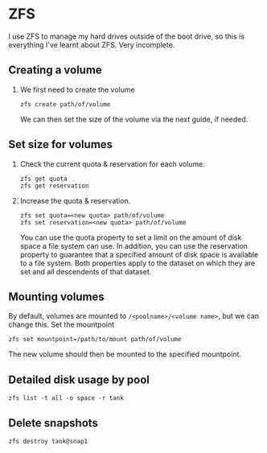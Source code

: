 # ZFS
I use ZFS to manage my hard drives outside of the boot drive, so this is everything I've learnt about ZFS. Very incomplete.

## Creating a volume
1. We first need to create the volume
    ```
    zfs create path/of/volume
    ```
    We can then set the size of the volume via the next guide, if needed.


## Set size for volumes
1. Check the current quota & reservation for each volume.
   ```
   zfs get quota
   zfs get reservation
   ```
2. Increase the quota & reservation.
   ```
   zfs set quota=<new quota> path/of/volume
   zfs set reservation=<new quota> path/of/volume
   ```
   You can use the quota property to set a limit on the amount of disk space a file system can use. In addition, you can use the reservation property to guarantee that a specified amount of disk space is available to a file system. Both properties apply to the dataset on which they are set and all descendents of that dataset.

## Mounting volumes
By default, volumes are mounted to `/<poolname>/<volume name>`, but we can change this.
Set the mountpoint
```
zfs set mountpoint=/path/to/mount path/of/volume
```
The new volume should then be mounted to the specified mountpoint.


## Detailed disk usage by pool
```
zfs list -t all -o space -r tank
```

## Delete snapshots
```
zfs destroy tank@snap1
```